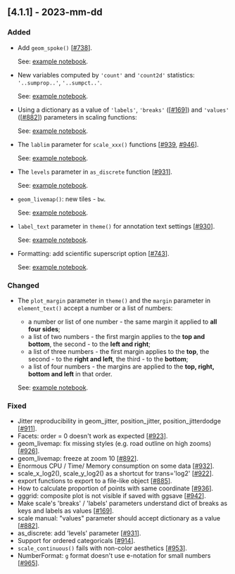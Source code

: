 ## [4.1.1] - 2023-mm-dd

### Added

- Add `geom_spoke()` [[#738](https://github.com/JetBrains/lets-plot/issues/738)].

  See: [example notebook](https://nbviewer.org/github/JetBrains/lets-plot/blob/master/docs/f-23f/geom_spoke.ipynb).


- New variables computed by `'count'` and `'count2d'` statistics: `'..sumprop..'`, `'..sumpct..'`.

  See: [example notebook](https://nbviewer.jupyter.org/github/JetBrains/lets-plot/blob/master/docs/f-23f/new_stat_count_vars.ipynb).


- Using a dictionary as a value of `'labels'`, `'breaks'` ([[#169](https://github.com/JetBrains/lets-plot/issues/169)])
  and `'values'` ([[#882](https://github.com/JetBrains/lets-plot/issues/882)]) parameters in scaling functions:

  See: [example notebook](https://nbviewer.jupyter.org/github/JetBrains/lets-plot/blob/master/docs/f-23f/scale_params_with_dict.ipynb).


- The `lablim` parameter for `scale_xxx()` functions [[#939](https://github.com/JetBrains/lets-plot/issues/939), [#946](https://github.com/JetBrains/lets-plot/issues/946)].

  See: [example notebook](https://nbviewer.jupyter.org/github/JetBrains/lets-plot/blob/master/docs/f-23f/scale_lablim.ipynb).


- The `levels` parameter in `as_discrete` function [[#931](https://github.com/JetBrains/lets-plot/issues/931)].

  See: [example notebook](https://nbviewer.jupyter.org/github/JetBrains/lets-plot/blob/master/docs/f-23f/factor_levels.ipynb).

- `geom_livemap()`: new tiles - `bw`.
 
  See: [example notebook](https://nbviewer.jupyter.org/github/JetBrains/lets-plot/blob/master/docs/f-23f/geom_livemap_bw_tiles.ipynb).


- `label_text` parameter in `theme()` for annotation text settings [[#930](https://github.com/JetBrains/lets-plot/issues/930)].

  See: [example notebook](https://nbviewer.org/github/JetBrains/lets-plot/blob/master/docs/f-23f/theme_label_text.ipynb).



- Formatting: add scientific superscript option [[#743](https://github.com/JetBrains/lets-plot/issues/743)].

  See: [example notebook](https://nbviewer.jupyter.org/github/JetBrains/lets-plot/blob/master/docs/f-23f/superscript.ipynb).

### Changed

- The `plot_margin` parameter in `theme()` and the `margin` parameter in `element_text()` accept a number or a list of numbers:
  - a number or list of one number - the same margin it applied to **all four sides**;
  - a list of two numbers - the first margin applies to the **top and bottom**, the second - to the **left and right**;
  - a list of three numbers -  the first margin applies to the **top**, the second - to the **right and left**,
  the third - to the **bottom**;
  - a list of four numbers - the margins are applied to the **top, right, bottom and left** in that order.

  See: [example notebook](https://nbviewer.jupyter.org/github/JetBrains/lets-plot/blob/master/docs/f-23f/margins.ipynb).



### Fixed
- Jitter reproducibility in geom_jitter, position_jitter, position_jitterdodge [[#911](https://github.com/JetBrains/lets-plot/issues/911)].
- Facets: order = 0 doesn't work as expected [[#923](https://github.com/JetBrains/lets-plot/issues/923)].
- geom_livemap: fix missing styles (e.g. road outline on high zooms) [[#926](https://github.com/JetBrains/lets-plot/issues/926)].
- geom_livemap: freeze at zoom 10 [[#892](https://github.com/JetBrains/lets-plot/issues/892)].
- Enormous CPU / Time/ Memory consumption on some data [[#932](https://github.com/JetBrains/lets-plot/issues/932)].
- scale_x_log2(), scale_y_log2() as a shortcut for trans='log2' [[#922](https://github.com/JetBrains/lets-plot/issues/922)].
- export functions to export to a file-like object [[#885](https://github.com/JetBrains/lets-plot/issues/885)].
- How to calculate proportion of points with same coordinate [[#936](https://github.com/JetBrains/lets-plot/issues/936)].
- gggrid: composite plot is not visible if saved with ggsave [[#942](https://github.com/JetBrains/lets-plot/issues/942)].
- Make scale's 'breaks' / 'labels' parameters understand dict of breaks as keys and labels as values [[#169](https://github.com/JetBrains/lets-plot/issues/169)].
- scale manual: "values" parameter should accept dictionary as a value [[#882](https://github.com/JetBrains/lets-plot/issues/882)].
- as_discrete: add 'levels' parameter [[#931](https://github.com/JetBrains/lets-plot/issues/931)].
- Support for ordered categoricals [[#914](https://github.com/JetBrains/lets-plot/issues/914)].
- `scale_continuous()` fails with non-color aesthetics [[#953](https://github.com/JetBrains/lets-plot/issues/953)].
- NumberFormat: `g` format doesn't use e-notation for small numbers [[#965](https://github.com/JetBrains/lets-plot/issues/965)].
